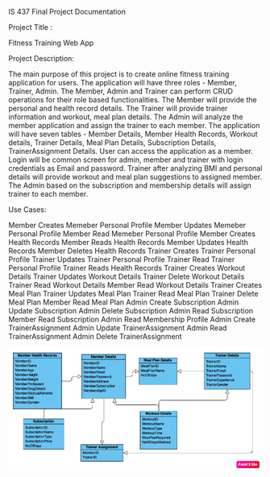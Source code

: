 IS 437 Final Project Documentation

Project Title : 

Fitness Training Web App
 
Project Description:

The main purpose of this project is to create online fitness training application for users. The application will have three roles - Member, Trainer, Admin. The Member, Admin and Trainer can perform CRUD operations for their role based functionalities. The Member will provide the personal and health record details. The Trainer will provide trainer information and workout, meal plan details. The Admin will analyze the member application and assign the trainer to each member. The application will have seven tables - Member Details, Member Health Records, Workout details, Trainer Details, Meal Plan Details, Subscription Details, TrainerAssignment Details. User can access the application as a member. Login will be common screen for admin, member and trainer with login credentials as Email and password. Trainer after analyzing BMI and personal details will provide workout and meal plan suggestions to assigned member. The Admin based on the subscription and membership details will assign trainer to each member.

Use Cases:

Member Creates Memeber Personal Profile
Member Updates Memeber Personal Profile
Member Read Memeber Personal Profile
Member Creates Health Records
Member Reads Health Records
Member Updates Health Records
Member Deletes Health Records
Trainer Creates Trainer Personal Profile
Trainer Updates Trainer Personal Profile
Trainer Read Trainer Personal Profile
Trainer Reads Health Records
Trainer Creates Workout Details
Trainer Updates Workout Details
Trainer Delete Workout Details
Trainer Read Workout Details
Member Read Workout Details
Trainer Creates Meal Plan
Trainer Updates Meal Plan
Trainer Read Meal Plan
Trainer Delete Meal Plan
Member Read Meal Plan
Admin Create Subscription 
Admin Update Subscription
Admin Delete Subscription
Admin Read Subscription
Member Read Subscription
Admin Read Membership Profile
Admin Create TrainerAssignment
Admin Update TrainerAssignment
Admin Read TrainerAssignment
Admin Delete TrainerAssignment

![GitHub Logo](/images/FitnessTraining_ClassDiagram.png)
